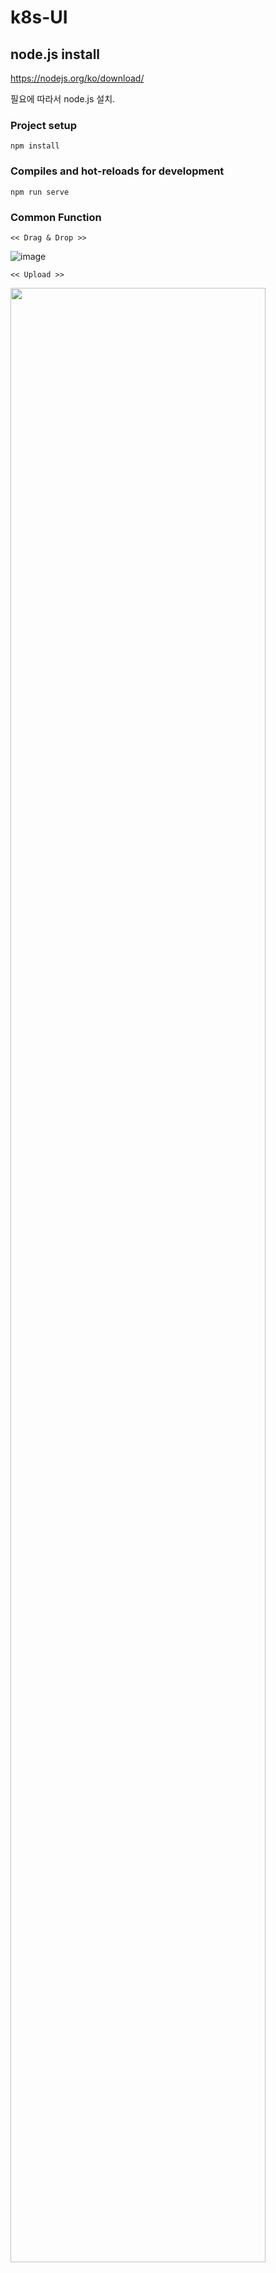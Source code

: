 # k8s-UI

## node.js install
https://nodejs.org/ko/download/

필요에 따라서 node.js 설치.


### Project setup
```
npm install
```

### Compiles and hot-reloads for development
```
npm run serve
```

### Common Function
```
<< Drag & Drop >> 
```
![image](https://user-images.githubusercontent.com/48536615/59984427-f9010380-9664-11e9-8ea9-474c91b02226.png)

```
<< Upload >>
```
<img src="https://user-images.githubusercontent.com/48536615/59908233-e3fb5900-9447-11e9-879f-90313e03e9a9.PNG" width="90%"></img>
```
<< Save >>
```
<img src=" " width="90%"></img>

```
<< Bulid >>
```
<img src=" " width="90%"></img>

```
<< Connect Line >
- Easy connect each elements (side function Click)
```
<img src="https://user-images.githubusercontent.com/48536615/59908234-e3fb5900-9447-11e9-9575-89365f0699b4.PNG" width="90%"></img>

```
<< undo & redo >>
 - undo: ctrl +C  
 - redo: Ctrl + shift + C
```

```
<< All Select >>
 - ctrl + A 
```

### Element Function
```
<< Event && View && Command >> 
1. Element Title Input
2. Auto Search Aggragate
  - Each Elemnets Connect Closed Aggragete.
3. Select API TYPE && Title
  - when you want to build, Auto mapping API tpye.
  - make functions
```
<img src="https://user-images.githubusercontent.com/48536615/59908236-e493ef80-9447-11e9-9026-78dbb9c016b0.PNG" width="90%"></img>
<img src="https://user-images.githubusercontent.com/48536615/59908237-e493ef80-9447-11e9-91cd-41cd5eafe13c.PNG" width="90%"></img>
<img src="https://user-images.githubusercontent.com/48536615/59908228-e362c280-9447-11e9-821b-6f0f6a85f6c2.PNG" width="90%"></img>

```
<< Aggregate >>
1. Aggregate Title input.
2. Entitiy info input.
3. Show connect List & disconnect List (Between Command -> Event )
  * standard of Command
```  
  <img src="https://user-images.githubusercontent.com/48536615/59908235-e493ef80-9447-11e9-818c-7161b83f3e64.PNG" width="90%"></img>
  
```  
<< Boundary Context >>
1. Auto Grouping
  -make element value in inner boundary. 
```
 <img src="https://user-images.githubusercontent.com/48536615/59908232-e3fb5900-9447-11e9-88b4-93158d1e7c29.PNG" width="90%"></img>
 
